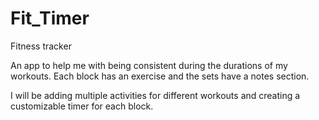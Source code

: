 # Fit_Timer
Fitness tracker

An app to help me with being consistent during the durations of my workouts. Each block has an exercise and the sets have a notes section. 

I will be adding multiple activities for different workouts and creating a customizable timer for each block.
